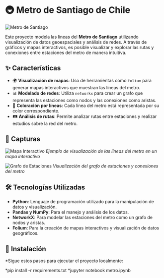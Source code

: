 # 🚇 Metro de Santiago de Chile

![Metro de Santiago]([https://upload.wikimedia.org/wikipedia/commons/thumb/a/a4/Logo_MetrodeSantiago.svg/2560px-Logo_MetrodeSantiago.svg.png](https://es.wikipedia.org/wiki/Archivo:Mapa_Metro_de_Santiago.png))

Este proyecto modela las líneas del **Metro de Santiago** utilizando visualización de datos geoespaciales y análisis de redes. A través de gráficos y mapas interactivos, es posible visualizar y explorar las rutas y conexiones entre estaciones del metro de manera intuitiva.

## ✨ Características

- 🌍 **Visualización de mapas**: Uso de herramientas como `folium` para generar mapas interactivos que muestran las líneas del metro.
- 📊 **Modelado de redes**: Utiliza `networkx` para crear un grafo que representa las estaciones como nodos y las conexiones como aristas.
- 🎨 **Coloración por líneas**: Cada línea del metro está representada por su color correspondiente.
- 🛤️ **Análisis de rutas**: Permite analizar rutas entre estaciones y realizar estudios sobre la red del metro.

## 📸 Capturas

![Mapa Interactivo](https://via.placeholder.com/600x300.png?text=Mapa+Interactivo)
*Ejemplo de visualización de las líneas del metro en un mapa interactivo*

![Grafo de Estaciones](https://via.placeholder.com/600x300.png?text=Grafo+de+Estaciones)
*Visualización del grafo de estaciones y conexiones del metro*

## 🛠️ Tecnologías Utilizadas

- **Python**: Lenguaje de programación utilizado para la manipulación de datos y visualización.
- **Pandas y NumPy**: Para el manejo y análisis de los datos.
- **NetworkX**: Para modelar las estaciones del metro como un grafo de nodos y aristas.
- **Folium**: Para la creación de mapas interactivos y visualización de datos geográficos.

## 🚀 Instalación

*Sigue estos pasos para ejecutar el proyecto localmente:

*pip install -r requirements.txt
*jupyter notebook metro.ipynb


